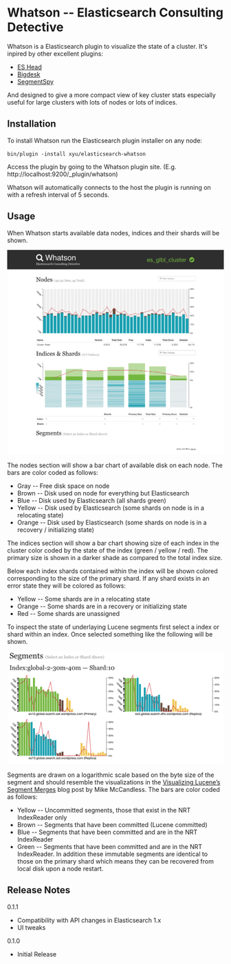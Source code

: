Whatson -- Elasticsearch Consulting Detective
=============================================

Whatson is a Elasticsearch plugin to visualize the state of a cluster. It's
inpired by other excellent plugins:

* [ES Head](https://github.com/mobz/elasticsearch-head)
* [Bigdesk](https://github.com/lukas-vlcek/bigdesk)
* [SegmentSpy](https://github.com/polyfractal/elasticsearch-segmentspy)

And designed to give a more compact view of key cluster stats especially
useful for large clusters with lots of nodes or lots of indices.

Installation
------------

To install Whatson run the Elasticsearch plugin installer on any node:

    bin/plugin -install xyu/elasticsearch-whatson

Access the plugin by going to the Whatson plugin site. (E.g.
http://localhost:9200/_plugin/whatson)

Whatson will automatically connects to the host the plugin is running on
with a refresh interval of 5 seconds.

Usage
-----

When Whatson starts available data nodes, indices and their shards will be
shown.

![Whatson](screenshot-init.png "Whatson")

The nodes section will show a bar chart of available disk on each node.
The bars are color coded as follows:

* Gray -- Free disk space on node
* Brown -- Disk used on node for everything but Elasticsearch
* Blue -- Disk used by Elasticsearch (all shards green)
* Yellow -- Disk used by Elasticsearch (some shards on node is in a
  relocating state)
* Orange -- Disk used by Elasticsearch (some shards on node is in a
  recovery / initializing state)

The indices section will show a bar chart showing size of each index in
the cluster color coded by the state of the index (green / yellow / red).
The primary size is shown in a darker shade as compared to the total index
size.

Below each index shards contained within the index will be shown colored
corresponding to the size of the primary shard. If any shard exists in an
error state they will be colored as follows:

* Yellow -- Some shards are in a relocating state
* Orange -- Some shards are in a recovery or initializing state
* Red -- Some shards are unassigned

To inspect the state of underlaying Lucene segments first select a index
or shard within an index. Once selected something like the following will
be shown.

![Segments Visualization](screenshot-segments.png "Segments Visualization")

Segments are drawn on a logarithmic scale based on the byte size of the
segment and should resemble the visualizations in the
[Visualizing Lucene’s Segment Merges](http://blog.mikemccandless.com/2011/02/visualizing-lucenes-segment-merges.html)
blog post by Mike McCandless. The bars are color coded as follows:

* Yellow -- Uncommitted segments, those that exist in the NRT IndexReader
  only
* Brown -- Segments that have been committed (Lucene committed)
* Blue -- Segments that have been committed and are in the NRT IndexReader
* Green -- Segments that have been committed and are in the NRT
  IndexReader. In addition these immutable segments are identical to those
  on the primary shard which means they can be recovered from local disk
  upon a node restart.

Release Notes
-------------

0.1.1

* Compatibility with API changes in Elasticsearch 1.x
* UI tweaks

0.1.0

* Initial Release

